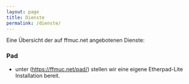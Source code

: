 ```yaml
---
layout: page
title: Dienste
permalink: /dienste/
---
```


Eine Übersicht der auf ffmuc.net angebotenen Dienste:

### Pad
  * unter (https://ffmuc.net/pad/) stellen wir eine eigene Etherpad-Lite Installation bereit.
